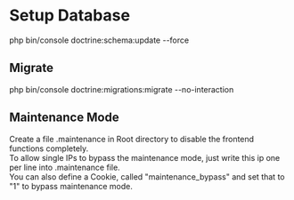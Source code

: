 # Setup Database

php bin/console doctrine:schema:update --force

## Migrate

php bin/console doctrine:migrations:migrate --no-interaction

## Maintenance Mode

Create a file .maintenance in Root directory to disable the frontend functions completely.  
To allow single IPs to bypass the maintenance mode, just write this ip one per line into .maintenance file.  
You can also define a Cookie, called "maintenance_bypass" and set that to "1" to bypass maintenance mode.